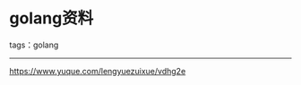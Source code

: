 # golang资料

tags：golang

---
https://www.yuque.com/lengyuezuixue/vdhg2e

<!--stackedit_data:
eyJoaXN0b3J5IjpbMzM3MTEwMjU1XX0=
-->